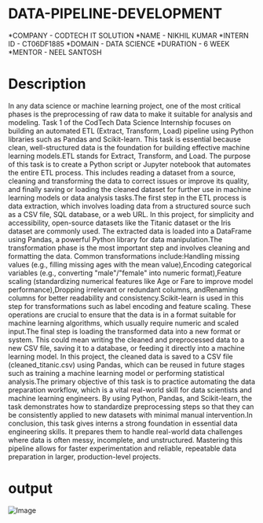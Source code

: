 # DATA-PIPELINE-DEVELOPMENT
*COMPANY - CODTECH IT SOLUTION
*NAME - NIKHIL KUMAR
*INTERN ID - CT06DF1885
*DOMAIN - DATA SCIENCE
*DURATION - 6 WEEK
*MENTOR - NEEL SANTOSH
# Description
In any data science or machine learning project, one of the most critical phases is the preprocessing of raw data to make it suitable for analysis and modeling. Task 1 of the CodTech Data Science Internship focuses on building an automated ETL (Extract, Transform, Load) pipeline using Python libraries such as Pandas and Scikit-learn. This task is essential because clean, well-structured data is the foundation for building effective machine learning models.ETL stands for Extract, Transform, and Load. The purpose of this task is to create a Python script or Jupyter notebook that automates the entire ETL process. This includes reading a dataset from a source, cleaning and transforming the data to correct issues or improve its quality, and finally saving or loading the cleaned dataset for further use in machine learning models or data analysis tasks.The first step in the ETL process is data extraction, which involves loading data from a structured source such as a CSV file, SQL database, or a web URL. In this project, for simplicity and accessibility, open-source datasets like the Titanic dataset or the Iris dataset are commonly used. The extracted data is loaded into a DataFrame using Pandas, a powerful Python library for data manipulation.The transformation phase is the most important step and involves cleaning and formatting the data. Common transformations include:Handling missing values (e.g., filling missing ages with the mean value),Encoding categorical variables (e.g., converting "male"/"female" into numeric format),Feature scaling (standardizing numerical features like Age or Fare to improve model performance),Dropping irrelevant or redundant columns, andRenaming columns for better readability and consistency.Scikit-learn is used in this step for transformations such as label encoding and feature scaling. These operations are crucial to ensure that the data is in a format suitable for machine learning algorithms, which usually require numeric and scaled input.The final step is loading the transformed data into a new format or system. This could mean writing the cleaned and preprocessed data to a new CSV file, saving it to a database, or feeding it directly into a machine learning model. In this project, the cleaned data is saved to a CSV file (cleaned_titanic.csv) using Pandas, which can be reused in future stages such as training a machine learning model or performing statistical analysis.The primary objective of this task is to practice automating the data preparation workflow, which is a vital real-world skill for data scientists and machine learning engineers. By using Python, Pandas, and Scikit-learn, the task demonstrates how to standardize preprocessing steps so that they can be consistently applied to new datasets with minimal manual intervention.In conclusion, this task gives interns a strong foundation in essential data engineering skills. It prepares them to handle real-world data challenges where data is often messy, incomplete, and unstructured. Mastering this pipeline allows for faster experimentation and reliable, repeatable data preparation in larger, production-level projects.

# output
![Image](https://github.com/user-attachments/assets/f591f22a-0c68-423d-b315-6432e069f1f4)
